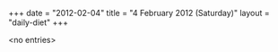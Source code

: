+++
date = "2012-02-04"
title = "4 February 2012 (Saturday)"
layout = "daily-diet"
+++

<p>&lt;no entries&gt;</p>